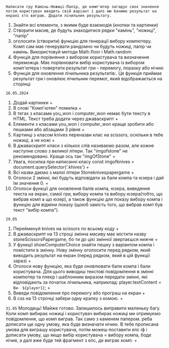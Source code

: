 <!-- Завдання -->
`Написати гру Камінь-Ножиці-Папір, де комп'ютер загадує своє значення потім користувач вводить свій варіант і далі ми бачимо результат на екрані хто виграв. Додати лічильник результату.`

<!-- Реалізація: -->
1. Знайти всі елементи, з якими буде взаємодія (кнопки та картинки)
2. Створити масив, де будуть знаходитися рядки "камінь", "ножиці", "папір"
3. оголосити (створити) функцію для генерації вибору компютеру. Комп сам має генерувати рандомно чи будуть ножиці, папір чи камінь. 
Використовуй методи Math.floor і Math.random
4. Функція для порівняння з вибором користувача та визначення переможця. Має порівнювати вибір користувача із вибором комп'ютера і повертати результат гри - перемогу, поразку або нічию
5. Функція для оновлення лічильника результатів:. Ця функція приймає результат гри і оновлює лічильник перемог, який відображається на сторінці

`16.05.2024`
1. Додай картинки    +
2. В слові "Комп'ютен" помилка  +
3. В тегах з класами you_won і computer_won немає бути тексту в HTML. Текст треба додати через джаваскрипт   +
4. Елементи з класами you_won і computer_won краще зробити або пешками або абзацами 3 рівня       +
5. Картинці з класом knives переназви клас на scissors, оскільки в тебе ножиці, а не ножі      +
6. В джаваскрипт класи з кількох слів називаємо разом, але кожне наступне слово з великої літери. Так "imgofstone" не рекомендовано. Краще ось так "imgOfStone"   +
7. Увага, посилка при написанні класу const imgofknives = document.querySelector('.khives')   +
8. Всі назви даємо з малої літери Stoneknivespapergame   + 
9. Оголоси 2 змінні, які будуть відповідати за бали компа та юзера і дай їм значення 0.   +
10. Оголоси функції для оновлення балів компа, юзера, виведення текста на екран,  самої гри, вибору компа та вибору юзера(тобто, що вибрав комп а що юзер), а також функцію для показу вибору компа і функцію для відміни показу (щоюб замість того, що вибрав комп був текст "вибір компа"). 

`29.05`
1. Перейменуй knives на scissors по всьому коду     +
2. В джаваскрипт на 13 строці змінна масиву має містити назву stoneScissorsPapergame, бо ти до цієі змінної звертаєшся нижче  +
2. У функції showComputerChoice знайти пешку з варіантом компа і помістити в змінну. Нову змінну оголосити перед рядком, який виводить результат на екран (перед рядком, який в цій функції зараз)    +
3. Оголоси нову функцію, яка буде оновлювати бали компа і бали користувача. Для цього виводиш текстові повідомлення в змінні компютер та плеєр і шаблонним виразом передати змінні, які відповідають за початок лічильника, наприклад: player.textContent = `Ви- ${player1}`;   +
4. Виведи повідомлення про перемогу або програш на екран +
5. В css на 13 строчці забери одну крапку з комою.  +

`31.05`
Молодець! Майже готово. Залишилось виправити маленьку багу. Коли комп вибирає ножиці і користувач вибирає ножиці ми отримуємо повідомлення, що комп виграв. Так само з каменем  папером. реба дописати ще одну умову, яка буде визначати нічию. 
В тебе прописана умова для виграшу користувача, потім можеш поставити елс іф і дописати умову, що якщо вибір користувача = вибору компа, боде нічия, а далі вже буде тей фрагмент з елс, де виграє комп. +
